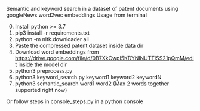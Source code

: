 Semantic and keyword search in a dataset of patent documents using googleNews word2vec embeddings 
Usage from terminal

0. Install python >= 3.7
1. pip3 install -r requirements.txt
2. python -m nltk.downloader all
3. Paste the compressed patent dataset inside data dir
4. Download word embeddings from https://drive.google.com/file/d/0B7XkCwpI5KDYNlNUTTlSS21pQmM/edit inside the model dir
5. python3 preprocess.py
6. python3 keyword_search.py keyword1 keyword2 keywordN
7. python3 semantic_search word1 word2 (Max 2 words together supported right now)

Or follow steps in console_steps.py in a python console
